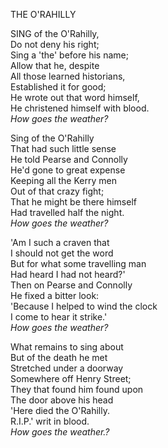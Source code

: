 THE O'RAHILLY  
  
SING of the O'Rahilly,  
Do not deny his right;  
Sing a 'the' before his name;  
Allow that he, despite  
All those learned historians,  
Established it for good;  
He wrote out that word himself,  
He christened himself with blood.  
*How goes the weather?*  
  
Sing of the O'Rahilly  
That had such little sense  
He told Pearse and Connolly  
He'd gone to great expense  
Keeping all the Kerry men  
Out of that crazy fight;  
That he might be there himself  
Had travelled half the night.  
*How goes the weather?*  
  
'Am I such a craven that  
I should not get the word  
But for what some travelling man  
Had heard I had not heard?'  
Then on Pearse and Connolly  
He fixed a bitter look:  
'Because I helped to wind the clock  
I come to hear it strike.'  
*How goes the weather?*  
  
What remains to sing about  
But of the death he met  
Stretched under a doorway  
Somewhere off Henry Street;  
They that found him found upon  
The door above his head  
'Here died the O'Rahilly.  
R.I.P.' writ in blood.  
*How goes the weather.?*  
  
